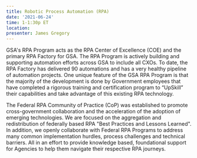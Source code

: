 ```yaml
---
title: Robotic Process Automation (RPA)
date: '2021-06-24'
time: 1-1:30p ET
location:
presenter: James Gregory
---
```


GSA's RPA Program acts as the RPA Center of Excellence (COE) and the primary RPA Factory for GSA. The RPA Program is actively building and supporting automation efforts across GSA to include all CXOs. To date, the RPA Factory has delivered 90 automations and has a very healthy pipeline of automation projects. One unique feature of the GSA RPA Program is that the majority of the development is done by Government employees that have completed a rigorous training and certification program to “UpSkill” their capabilities and take advantage of this existing RPA technology.

The Federal RPA Community of Practice (CoP) was established to promote cross-government collaboration and the acceleration of the adoption of emerging technologies. We are focused on the aggregation and redistribution of federally based RPA "Best Practices and Lessons Learned". In addition, we openly collaborate with Federal RPA Programs to address many common implementation hurdles, process challenges and technical barriers. All in an effort to provide knowledge based, foundational support for Agencies to help them navigate their respective RPA journeys.

